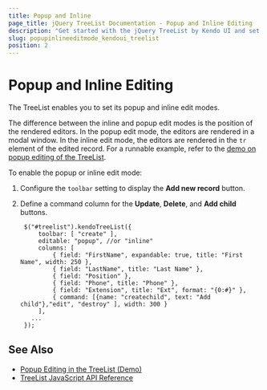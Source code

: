 ```yaml
---
title: Popup and Inline
page_title: jQuery TreeList Documentation - Popup and Inline Editing
description: "Get started with the jQuery TreeList by Kendo UI and set the component in popup or inline edit mode."
slug: popupinlineeditmode_kendoui_treelist
position: 2
---
```


# Popup and Inline Editing

The TreeList enables you to set its popup and inline edit modes.

The difference between the inline and popup edit modes is the position of the rendered editors. In the popup edit mode, the editors are rendered in a modal window. In the inline edit mode, the editors are rendered in the `tr` element of the edited record. For a runnable example, refer to the [demo on popup editing of the TreeList](https://demos.telerik.com/kendo-ui/treelist/editing-popup).

To enable the popup or inline edit mode:

1. Configure the `toolbar` setting to display the **Add new record** button.
1. Define a command column for the **Update**, **Delete**, and **Add child** buttons.

        $("#treelist").kendoTreeList({
            toolbar: [ "create" ],
            editable: "popup", //or "inline"
            columns: [
                { field: "FirstName", expandable: true, title: "First Name", width: 250 },
                { field: "LastName", title: "Last Name" },
                { field: "Position" },
                { field: "Phone", title: "Phone" },
                { field: "Extension", title: "Ext", format: "{0:#}" },
                { command: [{name: "createchild", text: "Add child"},"edit", "destroy" ], width: 300 }
            ],
          ...
        });

## See Also

* [Popup Editing in the TreeList (Demo)](https://demos.telerik.com/kendo-ui/treelist/editing-popup)
* [TreeList JavaScript API Reference](/api/javascript/ui/treelist)

